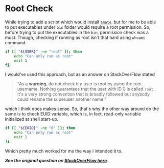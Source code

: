 # Root Check

While trying to add a script which would install [`tmate`](https://github.com/tmate-io/tmate/), but for me to be able to put executables under `bin` folder would require a root permission. So, before trying to put the executables in the `bin`, permission check was a must. Though, checking if running as root isn't that hard using `whoami` command.

```bash
if [[ "${USER}" -ne "root" ]]; then
    echo "Can only run as root"
    exit 1
fi
```

I would've used this approach, but as an answer on StackOverFlow stated

> "As a **warning**, do not check if a user is root by using the root username. Nothing guarantees that the user with ID 0 is called `root`. It's a very strong convention that is broadly followed but anybody could rename the superuser another name."

which I think does makes sense. So, that's why the other way around do the same is to check EUID variable, which is, in fact, read-only variable initialized at shell start-up.

```bash
if [[ "${EUID}" -ne "0" ]]; then
    echo "Can only run as root"
    exit 1
fi
```

Which pretty much worked for me the way I intended it to.

**_See the original question on [StackOverFlow here](https://stackoverflow.com/questions/18215973/how-to-check-if-running-as-root-in-a-bash-script)_**.
